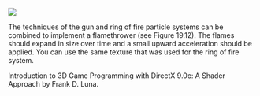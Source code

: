 [![](http://img.youtube.com/vi/Hx0UGba2kAE/0.jpg)](http://www.youtube.com/watch?v=Hx0UGba2kAE "Chapter 19 - Exercise 2 - Flamethrower Particle System")

The techniques of the gun and ring of fire particle systems can be combined to implement a flamethrower (see Figure 19.12). The flames should
expand in size over time and a small upward acceleration should be applied. You can use the same texture that was used for the ring of fire
system.

Introduction to 3D Game Programming with DirectX 9.0c: A Shader Approach by Frank D. Luna.
